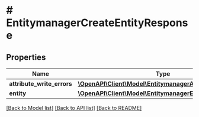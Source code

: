 # # EntitymanagerCreateEntityResponse


## Properties 


Name | Type | Description | Notes
------------ | ------------- | ------------- | -------------
**attribute_write_errors**| [**\OpenAPI\Client\Model\EntitymanagerAttributeWriteErrors**](EntitymanagerAttributeWriteErrors.md) |   | [optional]
**entity**| [**\OpenAPI\Client\Model\EntitymanagerEntity**](EntitymanagerEntity.md) |   | [optional]


[[Back to Model list]](../../README.md#models) [[Back to API list]](../../README.md#endpoints) [[Back to README]](../../README.md)

